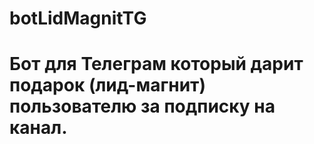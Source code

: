 # botLidMagnitTG
# Бот для Телеграм который дарит подарок (лид-магнит) пользователю за подписку на канал.
